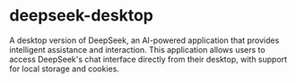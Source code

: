 # deepseek-desktop
A desktop version of DeepSeek, an AI-powered application that provides intelligent assistance and interaction. This application allows users to access DeepSeek's chat interface directly from their desktop, with support for local storage and cookies.
